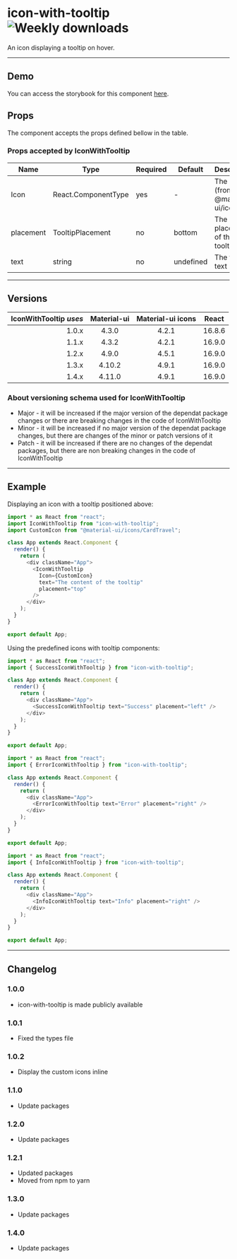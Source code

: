 # icon-with-tooltip ![Weekly downloads](https://img.shields.io/npm/dw/icon-with-tooltip "Weekly downloads")

An icon displaying a tooltip on hover.

---

## Demo

You can access the storybook for this component [here](https://iulian-radu-at.github.io/icon-with-tooltip/).

## Props

The component accepts the props defined bellow in the table.

### Props accepted by IconWithTooltip

| Name      | Type                              | Required | Default   | Description                        |
| --------- | --------------------------------- | -------- | --------- | ---------------------------------- |
| Icon      | React.ComponentType<SvgIconProps> | yes      | -         | The icon (from @material-ui/icons) |
| placement | TooltipPlacement                  | no       | bottom    | The placement of the tooltip text  |
| text      | string                            | no       | undefined | The tooltip text                   |

---

## Versions

| IconWithTooltip _uses_ | Material-ui | Material-ui icons | React  |
| ---------------------: | :---------: | :---------------: | :----: |
|                  1.0.x |    4.3.0    |       4.2.1       | 16.8.6 |
|                  1.1.x |    4.3.2    |       4.2.1       | 16.9.0 |
|                  1.2.x |    4.9.0    |       4.5.1       | 16.9.0 |
|                  1.3.x |   4.10.2    |       4.9.1       | 16.9.0 |
|                  1.4.x |   4.11.0    |       4.9.1       | 16.9.0 |

### About versioning schema used for IconWithTooltip

- Major - it will be increased if the major version of the dependat package changes or there are breaking changes in the code of IconWithTooltip
- Minor - it will be increased if no major version of the dependat package changes, but there are changes of the minor or patch versions of it
- Patch - it will be increased if there are no changes of the dependat packages, but there are non breaking changes in the code of IconWithTooltip

---

## Example

Displaying an icon with a tooltip positioned above:

```js
import * as React from "react";
import IconWithTooltip from "icon-with-tooltip";
import CustomIcon from "@material-ui/icons/CardTravel";

class App extends React.Component {
  render() {
    return (
      <div className="App">
        <IconWithTooltip
          Icon={CustomIcon}
          text="The content of the tooltip"
          placement="top"
        />
      </div>
    );
  }
}

export default App;
```

Using the predefined icons with tooltip components:

```js
import * as React from "react";
import { SuccessIconWithTooltip } from "icon-with-tooltip";

class App extends React.Component {
  render() {
    return (
      <div className="App">
        <SuccessIconWithTooltip text="Success" placement="left" />
      </div>
    );
  }
}

export default App;
```

```js
import * as React from "react";
import { ErrorIconWithTooltip } from "icon-with-tooltip";

class App extends React.Component {
  render() {
    return (
      <div className="App">
        <ErrorIconWithTooltip text="Error" placement="right" />
      </div>
    );
  }
}

export default App;
```

```js
import * as React from "react";
import { InfoIconWithTooltip } from "icon-with-tooltip";

class App extends React.Component {
  render() {
    return (
      <div className="App">
        <InfoIconWithTooltip text="Info" placement="right" />
      </div>
    );
  }
}

export default App;
```

---

## Changelog

### 1.0.0

- icon-with-tooltip is made publicly available

### 1.0.1

- Fixed the types file

### 1.0.2

- Display the custom icons inline

### 1.1.0

- Update packages

### 1.2.0

- Update packages

### 1.2.1

- Updated packages
- Moved from npm to yarn

### 1.3.0

- Update packages

### 1.4.0

- Update packages
